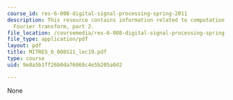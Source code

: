 ```yaml
---
course_id: res-6-008-digital-signal-processing-spring-2011
description: This resource contains information related to computation of the discrete
  Fourier transform, part 2.
file_location: /coursemedia/res-6-008-digital-signal-processing-spring-2011/9e8a5b1ff26b0da76069c4e5b205a0d2_MITRES_6_008S11_lec19.pdf
file_type: application/pdf
layout: pdf
title: MITRES_6_008S11_lec19.pdf
type: course
uid: 9e8a5b1ff26b0da76069c4e5b205a0d2

---
```

None